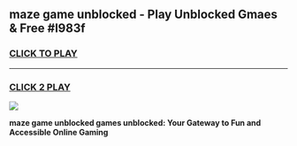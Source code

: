 
## maze game unblocked - Play Unblocked Gmaes & Free #l983f
<h3>
<a href="https://news.freeplayer.one?title=maze_game_unblocked&ref=03M">CLICK TO PLAY</a></h3>
<hr>

<h3>
<a href="https://news.freeplayer.one?title=maze_game_unblocked&ref=03M">CLICK 2 PLAY</a>
  
</h3>

<a href="https://news.freeplayer.one?title=maze_game_unblocked&ref=03M"><img src="https://clearcache.store/games.png"></a>


**maze game unblocked games unblocked: Your Gateway to Fun and Accessible Online Gaming**
